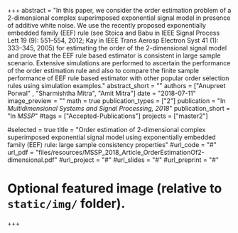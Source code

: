 +++
abstract = "In this paper, we consider the order estimation problem of a 2-dimensional complex superimposed exponential signal model in presence of additive white noise. We use the recently proposed exponentially embedded family (EEF) rule (see Stoica and Babu in IEEE Signal Process Lett 19 (9): 551–554, 2012; Kay in IEEE Trans Aerosp Electron Syst 41 (1): 333–345, 2005) for estimating the order of the 2-dimensional signal model and prove that the EEF rule based estimator is consistent in large sample scenario. Extensive simulations are performed to ascertain the performance of the order estimation rule and also to compare the finite sample performance of EEF rule based estimator with other popular order selection rules using simulation examples."
abstract_short = ""
authors = ["Anupreet Porwal" , "Sharmishtha Mitra", "Amit Mitra"]
date = "2018-07-11"
image_preview = ""
math = true
publication_types = ["2"]
publication = "In *Multidimensional Systems and Signal Processing, 2018*"
publication_short = "In *MSSP*"
#tags = ["Accepted-Publications"]
projects = ["master2"]

#selected = true
title = "Order estimation of 2-dimensional complex superimposed exponential signal model using exponentially embedded family (EEF) rule: large sample consistency properties"
#url_code = "#"
url_pdf = "files/resources/MSSP_2018_Article_OrderEstimationOf2-dimensional.pdf"
#url_project = "#"
#url_slides = "#"
#url_preprint = "#"



# Optional featured image (relative to `static/img/` folder).

+++



